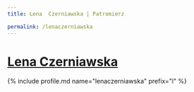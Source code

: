 ```yaml
---
title: Lena  Czerniawska | Patromierz

permalink: /lenaczerniawska
---
```


# [Lena  Czerniawska](https://patronite.pl/lenaczerniawska)

{% include profile.md name="lenaczerniawska" prefix="l" %}
